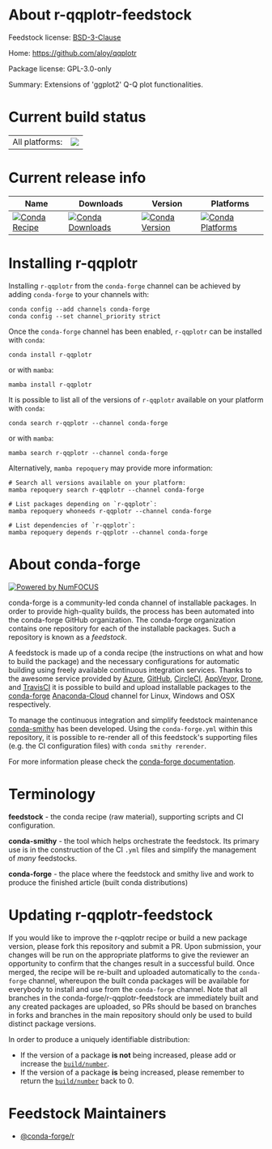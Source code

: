 About r-qqplotr-feedstock
=========================

Feedstock license: [BSD-3-Clause](https://github.com/conda-forge/r-qqplotr-feedstock/blob/main/LICENSE.txt)

Home: https://github.com/aloy/qqplotr

Package license: GPL-3.0-only

Summary: Extensions of 'ggplot2' Q-Q plot functionalities.

Current build status
====================


<table><tr><td>All platforms:</td>
    <td>
      <a href="https://dev.azure.com/conda-forge/feedstock-builds/_build/latest?definitionId=6850&branchName=main">
        <img src="https://dev.azure.com/conda-forge/feedstock-builds/_apis/build/status/r-qqplotr-feedstock?branchName=main">
      </a>
    </td>
  </tr>
</table>

Current release info
====================

| Name | Downloads | Version | Platforms |
| --- | --- | --- | --- |
| [![Conda Recipe](https://img.shields.io/badge/recipe-r--qqplotr-green.svg)](https://anaconda.org/conda-forge/r-qqplotr) | [![Conda Downloads](https://img.shields.io/conda/dn/conda-forge/r-qqplotr.svg)](https://anaconda.org/conda-forge/r-qqplotr) | [![Conda Version](https://img.shields.io/conda/vn/conda-forge/r-qqplotr.svg)](https://anaconda.org/conda-forge/r-qqplotr) | [![Conda Platforms](https://img.shields.io/conda/pn/conda-forge/r-qqplotr.svg)](https://anaconda.org/conda-forge/r-qqplotr) |

Installing r-qqplotr
====================

Installing `r-qqplotr` from the `conda-forge` channel can be achieved by adding `conda-forge` to your channels with:

```
conda config --add channels conda-forge
conda config --set channel_priority strict
```

Once the `conda-forge` channel has been enabled, `r-qqplotr` can be installed with `conda`:

```
conda install r-qqplotr
```

or with `mamba`:

```
mamba install r-qqplotr
```

It is possible to list all of the versions of `r-qqplotr` available on your platform with `conda`:

```
conda search r-qqplotr --channel conda-forge
```

or with `mamba`:

```
mamba search r-qqplotr --channel conda-forge
```

Alternatively, `mamba repoquery` may provide more information:

```
# Search all versions available on your platform:
mamba repoquery search r-qqplotr --channel conda-forge

# List packages depending on `r-qqplotr`:
mamba repoquery whoneeds r-qqplotr --channel conda-forge

# List dependencies of `r-qqplotr`:
mamba repoquery depends r-qqplotr --channel conda-forge
```


About conda-forge
=================

[![Powered by
NumFOCUS](https://img.shields.io/badge/powered%20by-NumFOCUS-orange.svg?style=flat&colorA=E1523D&colorB=007D8A)](https://numfocus.org)

conda-forge is a community-led conda channel of installable packages.
In order to provide high-quality builds, the process has been automated into the
conda-forge GitHub organization. The conda-forge organization contains one repository
for each of the installable packages. Such a repository is known as a *feedstock*.

A feedstock is made up of a conda recipe (the instructions on what and how to build
the package) and the necessary configurations for automatic building using freely
available continuous integration services. Thanks to the awesome service provided by
[Azure](https://azure.microsoft.com/en-us/services/devops/), [GitHub](https://github.com/),
[CircleCI](https://circleci.com/), [AppVeyor](https://www.appveyor.com/),
[Drone](https://cloud.drone.io/welcome), and [TravisCI](https://travis-ci.com/)
it is possible to build and upload installable packages to the
[conda-forge](https://anaconda.org/conda-forge) [Anaconda-Cloud](https://anaconda.org/)
channel for Linux, Windows and OSX respectively.

To manage the continuous integration and simplify feedstock maintenance
[conda-smithy](https://github.com/conda-forge/conda-smithy) has been developed.
Using the ``conda-forge.yml`` within this repository, it is possible to re-render all of
this feedstock's supporting files (e.g. the CI configuration files) with ``conda smithy rerender``.

For more information please check the [conda-forge documentation](https://conda-forge.org/docs/).

Terminology
===========

**feedstock** - the conda recipe (raw material), supporting scripts and CI configuration.

**conda-smithy** - the tool which helps orchestrate the feedstock.
                   Its primary use is in the construction of the CI ``.yml`` files
                   and simplify the management of *many* feedstocks.

**conda-forge** - the place where the feedstock and smithy live and work to
                  produce the finished article (built conda distributions)


Updating r-qqplotr-feedstock
============================

If you would like to improve the r-qqplotr recipe or build a new
package version, please fork this repository and submit a PR. Upon submission,
your changes will be run on the appropriate platforms to give the reviewer an
opportunity to confirm that the changes result in a successful build. Once
merged, the recipe will be re-built and uploaded automatically to the
`conda-forge` channel, whereupon the built conda packages will be available for
everybody to install and use from the `conda-forge` channel.
Note that all branches in the conda-forge/r-qqplotr-feedstock are
immediately built and any created packages are uploaded, so PRs should be based
on branches in forks and branches in the main repository should only be used to
build distinct package versions.

In order to produce a uniquely identifiable distribution:
 * If the version of a package **is not** being increased, please add or increase
   the [``build/number``](https://docs.conda.io/projects/conda-build/en/latest/resources/define-metadata.html#build-number-and-string).
 * If the version of a package **is** being increased, please remember to return
   the [``build/number``](https://docs.conda.io/projects/conda-build/en/latest/resources/define-metadata.html#build-number-and-string)
   back to 0.

Feedstock Maintainers
=====================

* [@conda-forge/r](https://github.com/conda-forge/r/)

